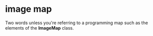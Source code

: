 # image map

Two words unless you're referring to a programming map such as the elements of the **ImageMap** class.
